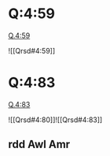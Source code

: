 

# Q:4:59

[Q.4:59](https://quran.com/4:59/tafsirs/ar-tafsir-al-tabari)

![[Qrsd#4:59]]

# Q:4:83

[Q.4:83](https://quran.com/4:83/tafsirs/ar-tafsir-al-tabari)

![[Qrsd#4:80]]![[Qrsd#4:83]]
## rdd Awl Amr
